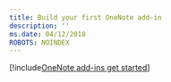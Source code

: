 ```yaml
---
title: Build your first OneNote add-in
description: ''
ms.date: 04/12/2018
ROBOTS: NOINDEX
---
```


[!include[OneNote add-ins get started](../includes/file-get-started-onenote.md)]
